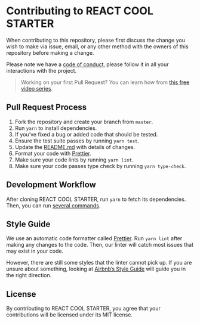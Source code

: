 # Contributing to REACT COOL STARTER

When contributing to this repository, please first discuss the change you wish to make via issue, email, or any other method with the owners of this repository before making a change.

Please note we have a [code of conduct](https://github.com/wellyshen/react-cool-starter/blob/master/CODE_OF_CONDUCT.md), please follow it in all your interactions with the project.

> Working on your first Pull Request? You can learn how from [this free video series](https://egghead.io/courses/how-to-contribute-to-an-open-source-project-on-github).

## Pull Request Process

1. Fork the repository and create your branch from `master`.
2. Run `yarn` to install dependencies.
3. If you’ve fixed a bug or added code that should be tested.
4. Ensure the test suite passes by running `yarn test`.
5. Update the [README.md](https://github.com/wellyshen/react-cool-starter/blob/master/README.md) with details of changes.
6. Format your code with [Prettier](https://prettier.io).
7. Make sure your code lints by running `yarn lint`.
8. Make sure your code passes type check by running `yarn type-check`.

## Development Workflow

After cloning REACT COOL STARTER, run `yarn` to fetch its dependencies. Then, you can run [several commands](https://github.com/wellyshen/react-cool-starter#script-commands).

## Style Guide

We use an automatic code formatter called [Prettier](https://prettier.io). Run `yarn lint` after making any changes to the code. Then, our linter will catch most issues that may exist in your code.

However, there are still some styles that the linter cannot pick up. If you are unsure about something, looking at [Airbnb’s Style Guide](https://github.com/airbnb/javascript) will guide you in the right direction.

## License

By contributing to REACT COOL STARTER, you agree that your contributions will be licensed under its MIT license.
